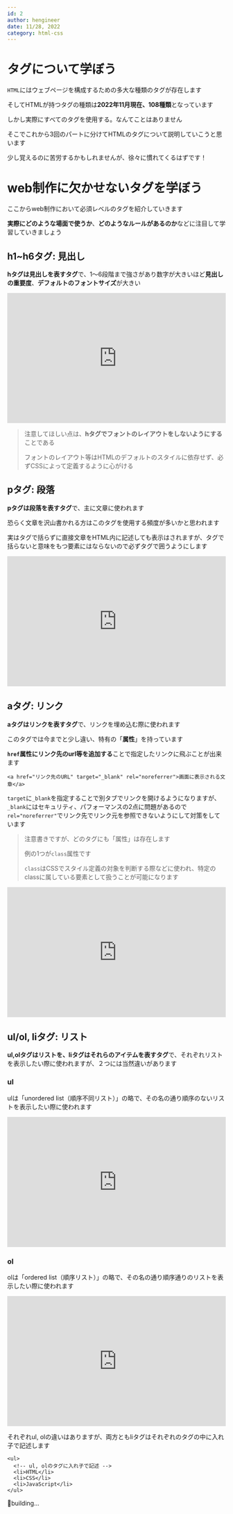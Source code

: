 ```yaml
---
id: 2
author: hengineer
date: 11/28, 2022
category: html-css
---
```



# タグについて学ぼう

`HTML`にはウェブページを構成するための多大な種類のタグが存在します

そしてHTMLが持つタグの種類は**2022年11月現在、108種類**となっています

しかし実際にすべてのタグを使用する。なんてことはありません

そこでこれから3回のパートに分けてHTMLのタグについて説明していこうと思います

少し覚えるのに苦労するかもしれませんが、徐々に慣れてくるはずです！


# web制作に欠かせないタグを学ぼう

ここからweb制作において必須レベルのタグを紹介していきます

**実際にどのような場面で使うか**、**どのようなルールがあるのか**などに注目して学習していきましょう

## h1~h6タグ: 見出し

**hタグは見出しを表すタグ**で、1～6段階まで強さがあり数字が大きいほど**見出しの重要度**、**デフォルトのフォントサイズ**が大きい

<iframe height="300" style="width: 100%;" scrolling="no" title="dojo-html-1-2" src="https://codepen.io/hengineer/embed/ExRRzEB?default-tab=html%2Cresult" frameborder="no" loading="lazy">
  See the Pen <a href="https://codepen.io/hengineer/pen/ExRRzEB">
  dojo-html-1-2</a> by hengineer (<a href="https://codepen.io/hengineer">@hengineer</a>)
  on <a href="https://codepen.io">CodePen</a>.
</iframe>

> 注意してほしい点は、**hタグでフォントのレイアウトをしないようにする**ことである
> 
> フォントのレイアウト等はHTMLのデフォルトのスタイルに依存せず、必ずCSSによって定義するように心がける

## pタグ: 段落

**pタグは段落を表すタグ**で、主に文章に使われます

恐らく文章を沢山書かれる方はこのタグを使用する頻度が多いかと思われます

実はタグで括らずに直接文章をHTML内に記述しても表示はされますが、タグで括らないと意味をもつ要素にはならないので必ずタグで囲うようにします

<iframe height="300" style="width: 100%;" scrolling="no" title="Untitled" src="https://codepen.io/hengineer/embed/QWxxRYB?default-tab=html%2Cresult" frameborder="no" loading="lazy">
  See the Pen <a href="https://codepen.io/hengineer/pen/QWxxRYB">
  Untitled</a> by hengineer (<a href="https://codepen.io/hengineer">@hengineer</a>)
  on <a href="https://codepen.io">CodePen</a>.
</iframe>

## aタグ: リンク

**aタグはリンクを表すタグ**で、リンクを埋め込む際に使われます

このタグでは今までと少し違い、特有の「**属性**」を持っています

**`href`属性にリンク先のurl等を追加する**ことで指定したリンクに飛ぶことが出来ます

```html:html
<a href="リンク先のURL" target="_blank" rel="noreferrer">画面に表示される文章</a>
```

`target`に`_blank`を指定することで別タブでリンクを開けるようになりますが、`_blank`にはセキュリティ、パフォーマンスの2点に問題があるので`rel="noreferrer"`でリンク先でリンク元を参照できないようにして対策をしています

> 注意書きですが、どのタグにも「属性」は存在します
>
> 例の1つが`class`属性です
> 
> `class`はCSSでスタイル定義の対象を判断する際などに使われ、特定のclassに属している要素として扱うことが可能になります

<iframe height="300" style="width: 100%;" scrolling="no" title="dojo-html-1-2-3" src="https://codepen.io/hengineer/embed/YzvvoKZ?default-tab=html%2Cresult" frameborder="no" loading="lazy" allowtransparency="true" allowfullscreen="true">
  See the Pen <a href="https://codepen.io/hengineer/pen/YzvvoKZ">
  dojo-html-1-2-3</a> by hengineer (<a href="https://codepen.io/hengineer">@hengineer</a>)
  on <a href="https://codepen.io">CodePen</a>.
</iframe>

## ul/ol, liタグ: リスト

**ul,olタグはリストを、liタグはそれらのアイテムを表すタグ**で、それぞれリストを表示したい際に使われますが、２つには当然違いがあります

### ul

ulは「unordered list（順序不同リスト）」の略で、その名の通り順序のないリストを表示したい際に使われます

<iframe height="300" style="width: 100%;" scrolling="no" title="Untitled" src="https://codepen.io/hengineer/embed/ExRpKqx?default-tab=html%2Cresult" frameborder="no" loading="lazy" allowtransparency="true" allowfullscreen="true">
  See the Pen <a href="https://codepen.io/hengineer/pen/ExRpKqx">
  Untitled</a> by hengineer (<a href="https://codepen.io/hengineer">@hengineer</a>)
  on <a href="https://codepen.io">CodePen</a>.
</iframe>

### ol

olは「ordered list（順序リスト）」の略で、その名の通り順序通りのリストを表示したい際に使われます

<iframe height="300" style="width: 100%;" scrolling="no" title="Untitled" src="https://codepen.io/hengineer/embed/QWxVKYN?default-tab=html%2Cresult" frameborder="no" loading="lazy" allowtransparency="true" allowfullscreen="true">
  See the Pen <a href="https://codepen.io/hengineer/pen/QWxVKYN">
  Untitled</a> by hengineer (<a href="https://codepen.io/hengineer">@hengineer</a>)
  on <a href="https://codepen.io">CodePen</a>.
</iframe>

それぞれul, olの違いはありますが、両方ともliタグはそれぞれのタグの中に入れ子で記述します

```html:html
<ul>
  <!-- ul, olのタグに入れ子で記述 -->
  <li>HTML</li>
  <li>CSS</li>
  <li>JavaScript</li>
</ul>
```

🚧building...